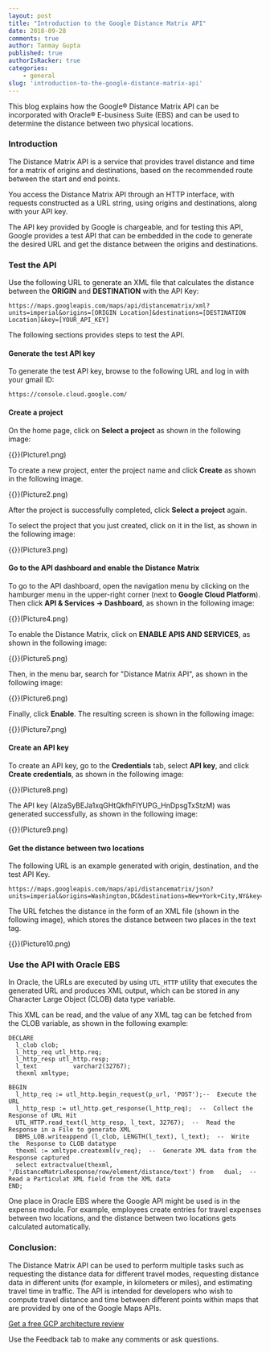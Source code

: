 ```yaml
---
layout: post
title: "Introduction to the Google Distance Matrix API"
date: 2018-09-28
comments: true
author: Tanmay Gupta
published: true
authorIsRacker: true
categories:
    - general
slug: 'introduction-to-the-google-distance-matrix-api' 
---
```

This blog explains how the Google&reg; Distance Matrix API can be incorporated
with Oracle&reg; E-business Suite (EBS) and can be used to determine the distance
between two physical locations.

<!--more-->

### Introduction

The Distance Matrix API is a service that provides travel distance and time for
a matrix of origins and destinations, based on the recommended route between
the start and end points.

You access the Distance Matrix API through an HTTP interface, with requests
constructed as a URL string, using origins and destinations, along with your
API key.

The API key provided by Google is chargeable, and for testing this API, Google
provides a test API that can be embedded in the code to generate the desired URL
and get the distance between the origins and destinations.

### Test the API

Use the following URL to generate an XML file that calculates the distance
between the **ORIGIN** and **DESTINATION** with the API Key:

    https://maps.googleapis.com/maps/api/distancematrix/xml?units=imperial&origins=[ORIGIN Location]&destinations=[DESTINATION Location]&key=[YOUR_API_KEY]

The following sections provides steps to test the API.

#### Generate the test API key

To generate the test API key, browse to the following URL and log in with your
gmail ID:

    https://console.cloud.google.com/

#### Create a project

On the home page, click on **Select a project** as shown in the following image:

{{<image src="" title="" alt="">}}(Picture1.png)

To create a new project, enter the project name and click **Create** as shown
in the following image.

{{<image src="" title="" alt="">}}(Picture2.png)

After the project is successfully completed, click **Select a project** again.

To select the project that you just created, click on it in the list, as shown
in the following image:

{{<image src="" title="" alt="">}}(Picture3.png)

#### Go to the API dashboard and enable the Distance Matrix

To go to the API dashboard, open the navigation menu by clicking on the
hamburger menu in the upper-right corner (next to **Google Cloud Platform**).
Then click **API & Services -> Dashboard**, as shown in the following image:

{{<image src="" title="" alt="">}}(Picture4.png)

To enable the Distance Matrix, click on **ENABLE APIS AND SERVICES**, as shown
in the following image:

{{<image src="" title="" alt="">}}(Picture5.png)

Then, in the menu bar, search for "Distance Matrix API", as shown in the
following image:

{{<image src="" title="" alt="">}}(Picture6.png)

Finally, click **Enable**.  The resulting screen is shown in the following image:

{{<image src="" title="" alt="">}}(Picture7.png)

#### Create an API key

To create an API key, go to the **Credentials** tab, select **API key**, and
click **Create credentials**, as shown in the following image:

{{<image src="" title="" alt="">}}(Picture8.png)

The API key (AIzaSyBEJa1xqGHtQkfhFlYUPG_HnDpsgTxStzM) was generated successfully,
as shown in the following image:

{{<image src="" title="" alt="">}}(Picture9.png)

#### Get the distance between two locations

The following URL is an example generated with origin, destination, and the test
API Key.

    https://maps.googleapis.com/maps/api/distancematrix/json?units=imperial&origins=Washington,DC&destinations=New+York+City,NY&key=AIzaSyBEJa1xqGHtQkfhFlYUPG_HnDpsgTxStzM

The URL fetches the distance in the form of an XML file (shown in the following
image), which stores the distance between two places in the text tag.

{{<image src="" title="" alt="">}}(Picture10.png)

### Use the API with Oracle EBS

In Oracle, the URLs are executed by using `UTL_HTTP` utility that executes the
generated URL and produces XML output, which can be stored in any Character
Large Object (CLOB) data type variable.

This XML can be read, and the value of any XML tag can be fetched from the
CLOB variable, as shown in the following example:

    DECLARE
      l_clob clob;
      l_http_req utl_http.req;
      l_http_resp utl_http.resp;
      l_text          varchar2(32767);
      thexml xmltype;

    BEGIN
      l_http_req := utl_http.begin_request(p_url, 'POST');--  Execute the URL
      l_http_resp := utl_http.get_response(l_http_req);  --  Collect the Response of URL Hit
      UTL_HTTP.read_text(l_http_resp, l_text, 32767);  --  Read the Response in a File to generate XML
      DBMS_LOB.writeappend (l_clob, LENGTH(l_text), l_text);  --  Write the  Response to CLOB datatype
      thexml := xmltype.createxml(v_req);  --  Generate XML data from the Response captured
      select extractvalue(thexml, '/DistanceMatrixResponse/row/element/distance/text') from   dual;  --  Read a Particulat XML field from the XML data
    END;

One place in Oracle EBS where the Google API might be used is in the expense module.
For example, employees create entries for travel expenses between two locations,
and the distance between two locations gets calculated automatically.

### Conclusion:

The Distance Matrix API can be used to perform multiple tasks such as requesting
the distance data for different travel modes, requesting distance data in
different units (for example, in kilometers or miles), and estimating travel
time in traffic. The API is intended for developers who wish to compute travel
distance and time between different points within maps that are provided by one
of the Google Maps APIs.

<a class="cta teal" id="cta" href="https://www.rackspace.com/lp/enhancedarchitecturereview">Get a free GCP architecture review</a>

Use the Feedback tab to make any comments or ask questions.

